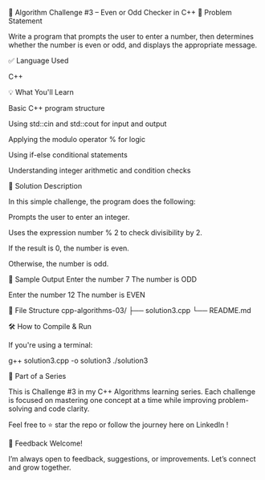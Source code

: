 🚀 Algorithm Challenge #3 – Even or Odd Checker in C++
🧠 Problem Statement

Write a program that prompts the user to enter a number, then determines whether the number is even or odd, and displays the appropriate message.

✅ Language Used

C++

💡 What You'll Learn

Basic C++ program structure

Using std::cin and std::cout for input and output

Applying the modulo operator % for logic

Using if-else conditional statements

Understanding integer arithmetic and condition checks

📝 Solution Description

In this simple challenge, the program does the following:

Prompts the user to enter an integer.

Uses the expression number % 2 to check divisibility by 2.

If the result is 0, the number is even.

Otherwise, the number is odd.

🧪 Sample Output
Enter the number
7
The number is ODD

Enter the number
12
The number is EVEN

📂 File Structure
cpp-algorithms-03/
├── solution3.cpp
└── README.md

🛠 How to Compile & Run

If you're using a terminal:

g++ solution3.cpp -o solution3
./solution3

🔁 Part of a Series

This is Challenge #3 in my C++ Algorithms learning series.
Each challenge is focused on mastering one concept at a time while improving problem-solving and code clarity.

Feel free to ⭐ star the repo or follow the journey here on LinkedIn
!

💬 Feedback Welcome!

I’m always open to feedback, suggestions, or improvements. Let’s connect and grow together.
